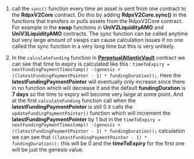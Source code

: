 1. call the ```sync()``` function every time an asset is sent from one contract to the **RdpxV2Core** contract.
   Do this by adding **RdpxV2Core.sync()** in the functions that transfers or pulls assets from the RdpxV2Core contract. For example in the **swap** functions in **UniV2LiquidityAMO** and **UniV3LiquidityAMO** contracts. The sync function can be called anytime but very large amount of swaps can cause calculation issues if no one called the sync function in a very long time but this is very unlikely.

2. In the ```calculateFunding``` function in [**PerpetualAtlanticVault**](https://github.com/code-423n4/2023-08-dopex/blob/main/contracts/perp-vault/PerpetualAtlanticVault.sol#L426C7-L427C75) contract we can see that time to expiry is calculated like this : ```timeToExpiry = nextFundingPaymentTimestamp() -(genesis + ((latestFundingPaymentPointer - 1) * fundingDuration));```. Here the **latestFundingPaymentPointer** will eventually only increase since there in no function which will decrease it and the default **fundingDuration** is **7 days** so the time to expiry will become very large at some point. And at the first ```calculateFunding``` function call when the **latestFundingPaymentPointer** is still 0 it calls the ```updateFundingPaymentPointer()``` function which will increment the **latestFundingPaymentPointer** by 1 but in the ```timeToExpiry = nextFundingPaymentTimestamp() -(genesis + ((latestFundingPaymentPointer - 1) * fundingDuration));``` calculation we can see that ```((latestFundingPaymentPointer - 1) * fundingDuration));```
this will be 0 and the **timeToExpiry** for the first one will be just the genesis value.
